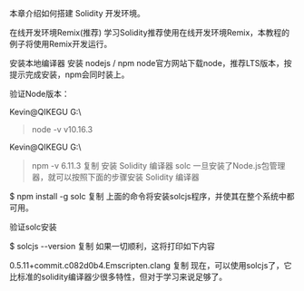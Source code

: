本章介绍如何搭建 Solidity 开发环境。

在线开发环境Remix(推荐)
学习Solidity推荐使用在线开发环境Remix，本教程的例子将使用Remix开发运行。

安装本地编译器
安装 nodejs / npm
node官方网站下载node，推荐LTS版本，按提示完成安装，npm会同时装上。

验证Node版本：

Kevin@QIKEGU G:\
> node -v
v10.16.3

Kevin@QIKEGU G:\
> npm -v
6.11.3
复制
安装 Solidity 编译器 solc
一旦安装了Node.js包管理器，就可以按照下面的步骤安装 Solidity 编译器

$ npm install -g solc
复制
上面的命令将安装solcjs程序，并使其在整个系统中都可用。

验证solc安装

$ solcjs --version
复制
如果一切顺利，这将打印如下内容

0.5.11+commit.c082d0b4.Emscripten.clang
复制
现在，可以使用solcjs了，它比标准的solidity编译器少很多特性，但对于学习来说足够了。